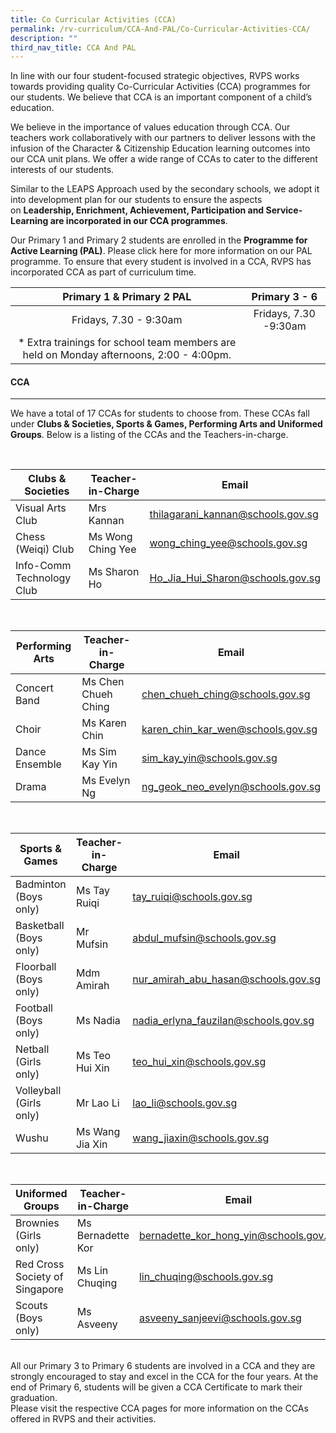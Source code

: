 ```yaml
---
title: Co Curricular Activities (CCA)
permalink: /rv-curriculum/CCA-And-PAL/Co-Curricular-Activities-CCA/
description: ""
third_nav_title: CCA And PAL
---
```

In line with our four student-focused strategic objectives, RVPS works towards providing quality Co-Curricular Activities (CCA) programmes for our students. We believe that CCA is an important component of a child’s education. 

  

We believe in the importance of values education through CCA. Our teachers work collaboratively with our partners to deliver lessons with the infusion of the Character & Citizenship Education learning outcomes into our CCA unit plans. We offer a wide range of CCAs to cater to the different interests of our students.

  

Similar to the LEAPS Approach used by the secondary schools, we adopt it into development plan for our students to ensure the aspects on **Leadership, Enrichment, Achievement, Participation and Service-Learning are incorporated in our CCA programmes**. 

  

Our Primary 1 and Primary 2 students are enrolled in the **Programme for Active Learning (PAL)**. Please click here for more information on our PAL programme. To ensure that every student is involved in a CCA, RVPS has incorporated CCA as part of curriculum time.

| Primary 1 & Primary 2 PAL 	| Primary 3 - 6 	|
|:---:	|:---:	|
| Fridays, 7.30 - 9:30am 	| Fridays, 7.30 -9:30am 	|
| * Extra trainings for school team members are held on Monday afternoons, 2:00 - 4:00pm. 	|  	|

#### CCA
---
We have a total of 17 CCAs for students to choose from. These CCAs fall under **Clubs & Societies, Sports & Games, Performing Arts and Uniformed Groups**. Below is a listing of the CCAs and the Teachers-in-charge.

<br>

| **Clubs & Societies** | Teacher-in-Charge | Email |
| -------- | -------- | -------- |
| Visual Arts Club 	| Mrs Kannan 	| [thilagarani_kannan@schools.gov.sg](thilagarani_kannan@schools.gov.sg )	|
| Chess (Weiqi) Club 	| Ms Wong Ching Yee 	| [wong_ching_yee@schools.gov.sg ](wong_ching_yee@schools.gov.sg )	|
| Info-Comm Technology Club 	| Ms Sharon Ho 	| [Ho_Jia_Hui_Sharon@schools.gov.sg ](Ho_Jia_Hui_Sharon@schools.gov.sg )

<br>

| **Performing Arts** | Teacher-in-Charge | Email |
| -------- | -------- | -------- |
| Concert Band 	| Ms Chen Chueh Ching 	| [chen_chueh_ching@schools.gov.sg](chen_chueh_ching@schools.gov.sg)	|
| Choir 	| Ms Karen Chin 	| [karen_chin_kar_wen@schools.gov.sg](karen_chin_kar_wen@schools.gov.sg)	|
| Dance Ensemble 	| Ms Sim Kay Yin 	| [sim_kay_yin@schools.gov.sg](sim_kay_yin@schools.gov.sg) 	|
| Drama 	| Ms Evelyn Ng 	| [ng_geok_neo_evelyn@schools.gov.sg ](ng_geok_neo_evelyn@schools.gov.sg )	|

<br>

| **Sports & Games** | Teacher-in-Charge | Email |
| -------- | -------- | -------- |
| Badminton (Boys only) 	| Ms Tay Ruiqi 	| [tay_ruiqi@schools.gov.sg ](tay_ruiqi@schools.gov.sg )	|
| Basketball (Boys only) 	| Mr  Mufsin 	| [abdul_mufsin@schools.gov.sg](abdul_mufsin@schools.gov.sg)|
| Floorball (Boys only) 	| Mdm Amirah 	| [nur_amirah_abu_hasan@schools.gov.sg](nur_amirah_abu_hasan@schools.gov.sg)|
| Football (Boys only) 	| Ms Nadia 	| [nadia_erlyna_fauzilan@schools.gov.sg](nadia_erlyna_fauzilan@schools.gov.sg) 	|
| Netball (Girls only) 	| Ms Teo Hui Xin 	| [teo_hui_xin@schools.gov.sg](teo_hui_xin@schools.gov.sg) 	|
| Volleyball (Girls only) 	| Mr Lao Li 	| [lao_li@schools.gov.sg](lao_li@schools.gov.sg) 	|
| Wushu 	| Ms Wang Jia Xin 	| [wang_jiaxin@schools.gov.sg](wang_jiaxin@schools.gov.sg)

<br>

| **Uniformed Groups** 	| Teacher-in-Charge | Email |
| -------- | -------- | -------- |
| Brownies (Girls only) 	| Ms Bernadette Kor 	| [bernadette_kor_hong_yin@schools.gov.sg](bernadette_kor_hong_yin@schools.gov.sg) 	|
| Red Cross Society of Singapore 	| Ms Lin Chuqing 	| [lin_chuqing@schools.gov.sg](lin_chuqing@schools.gov.sg) 	|
| Scouts (Boys only) 	| Ms Asveeny  	| [asveeny_sanjeevi@schools.gov.sg](asveeny_sanjeevi@schools.gov.sg) 	|

<br>
All our Primary 3 to Primary 6 students are involved in a CCA and they are strongly encouraged to stay and excel in the CCA for the four years. At the end of Primary 6, students will be given a CCA Certificate to mark their graduation. <br> Please visit the respective CCA pages for more information on the CCAs offered in RVPS and their activities.